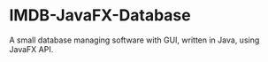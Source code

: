 # IMDB-JavaFX-Database
A small database managing software with GUI, written in Java, using JavaFX API.
